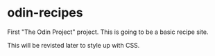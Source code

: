 # odin-recipes

First "The Odin Project" project. This is going to be a basic recipe site.

This will be revisted later to style up with CSS.